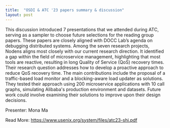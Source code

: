 ```yaml
---
title:  "OSDI & ATC '23 papers summary & discussion"
layout: post
---
```


This discussion introduced 7 presentations that we attended during ATC, serving as a sampler to choose future selections for the reading group papers. These papers are closely aligned with DOCC Lab’s agenda on debugging distributed systems. Among the seven research projects, Nodens aligns most closely with our current research direction. It identified a gap within the field of microservice management, highlighting that most tools are reactive, resulting in long Quality of Service (QoS) recovery times. Their research question addresses how to develop a proactive approach to reduce QoS recovery time. The main contributions include the proposal of a traffic-based load monitor and a blocking-aware load updater as solutions. They tested their approach using 200 microservice applications with 10 call graphs, simulating Alibaba's production environment and datasets. Future work could involve examining their solutions to improve upon their design decisions.

Presenter: Mona Ma

Read More: https://www.usenix.org/system/files/atc23-shi.pdf


